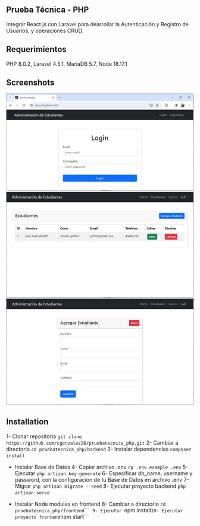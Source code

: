 ## Prueba Técnica - PHP

Integrar React.js con Laravel para dearrollar la Autenticación y Registro de Usuarios, y operaciones CRUD.

## Requerimientos
PHP 8.0.2, Laravel 4.5.1, MariaDB 5.7, Node 18.17.1

## Screenshots

<img src="capturas/login.JPG" alt="Login" />
<img src="capturas/crud1.JPG" alt="Laravel React CRUD" />
<img src="capturas/crud2.JPG" alt="Laravel React CRUD" />

## Installation
1- Clonar repositorio ```git clone https://github.com/cgonzalez26/pruebatecnica_php.git```
2- Cambiar a directorio ```cd pruebatecnica_php/backend```
3- Instalar dependencias ```composer install```

- Instalar Base de Datos
4- Copiar archivo .env ```cp .env.example .env```
5- Ejecutar ```php artisan key:generate```
6- Especificar db_name, username y password, con la configuracion de tu Base de Datos en archivo .env
7- Migrar ```php artisan migrate --seed```
8- Ejecutar proyecto backend ```php artisan serve```

- Instalar Node modules en frontend
8- Cambiar a directorio ```cd pruebatecnica_php/frontend``
9- Ejecutar ```npm install```
10- Ejecutar proyecto frontend ```npm start```